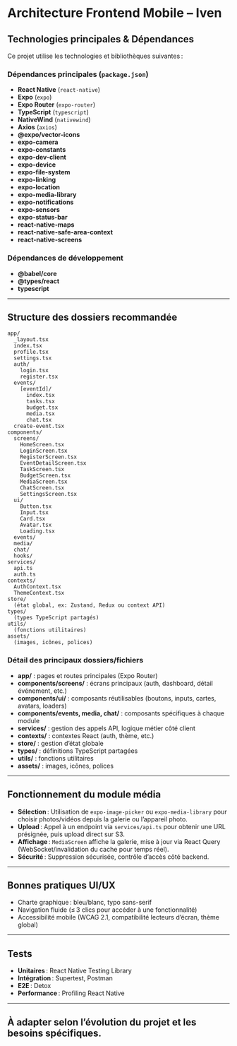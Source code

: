 # Architecture Frontend Mobile – Iven

## Technologies principales & Dépendances

Ce projet utilise les technologies et bibliothèques suivantes :

### Dépendances principales (`package.json`)
- **React Native** (`react-native`)
- **Expo** (`expo`)
- **Expo Router** (`expo-router`)
- **TypeScript** (`typescript`)
- **NativeWind** (`nativewind`)
- **Axios** (`axios`)
- **@expo/vector-icons**
- **expo-camera**
- **expo-constants**
- **expo-dev-client**
- **expo-device**
- **expo-file-system**
- **expo-linking**
- **expo-location**
- **expo-media-library**
- **expo-notifications**
- **expo-sensors**
- **expo-status-bar**
- **react-native-maps**
- **react-native-safe-area-context**
- **react-native-screens**

### Dépendances de développement
- **@babel/core**
- **@types/react**
- **typescript**

---

## Structure des dossiers recommandée

```
app/
  _layout.tsx
  index.tsx
  profile.tsx
  settings.tsx
  auth/
    login.tsx
    register.tsx
  events/
    [eventId]/
      index.tsx
      tasks.tsx
      budget.tsx
      media.tsx
      chat.tsx
  create-event.tsx
components/
  screens/
    HomeScreen.tsx
    LoginScreen.tsx
    RegisterScreen.tsx
    EventDetailScreen.tsx
    TaskScreen.tsx
    BudgetScreen.tsx
    MediaScreen.tsx
    ChatScreen.tsx
    SettingsScreen.tsx
  ui/
    Button.tsx
    Input.tsx
    Card.tsx
    Avatar.tsx
    Loading.tsx
  events/
  media/
  chat/
  hooks/
services/
  api.ts
  auth.ts
contexts/
  AuthContext.tsx
  ThemeContext.tsx
store/
  (état global, ex: Zustand, Redux ou context API)
types/
  (types TypeScript partagés)
utils/
  (fonctions utilitaires)
assets/
  (images, icônes, polices)
```

### Détail des principaux dossiers/fichiers
- **app/** : pages et routes principales (Expo Router)
- **components/screens/** : écrans principaux (auth, dashboard, détail événement, etc.)
- **components/ui/** : composants réutilisables (boutons, inputs, cartes, avatars, loaders)
- **components/events, media, chat/** : composants spécifiques à chaque module
- **services/** : gestion des appels API, logique métier côté client
- **contexts/** : contextes React (auth, thème, etc.)
- **store/** : gestion d’état globale
- **types/** : définitions TypeScript partagées
- **utils/** : fonctions utilitaires
- **assets/** : images, icônes, polices

---

## Fonctionnement du module média
- **Sélection** : Utilisation de `expo-image-picker` ou `expo-media-library` pour choisir photos/vidéos depuis la galerie ou l’appareil photo.
- **Upload** : Appel à un endpoint via `services/api.ts` pour obtenir une URL présignée, puis upload direct sur S3.
- **Affichage** : `MediaScreen` affiche la galerie, mise à jour via React Query (WebSocket/invalidation du cache pour temps réel).
- **Sécurité** : Suppression sécurisée, contrôle d’accès côté backend.

---

## Bonnes pratiques UI/UX
- Charte graphique : bleu/blanc, typo sans-serif
- Navigation fluide (≤ 3 clics pour accéder à une fonctionnalité)
- Accessibilité mobile (WCAG 2.1, compatibilité lecteurs d’écran, thème global)

---

## Tests
- **Unitaires** : React Native Testing Library
- **Intégration** : Supertest, Postman
- **E2E** : Detox
- **Performance** : Profiling React Native

---

## À adapter selon l’évolution du projet et les besoins spécifiques. 